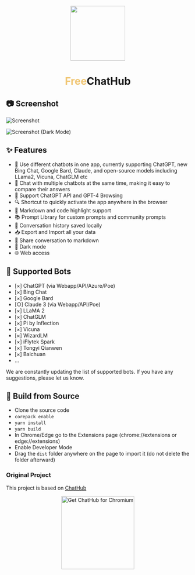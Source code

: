 <p align="center">
    <img src="./src/assets/icon.png" width="150">
</p>

<h1 align="center"><span style="color:#f0c674;">Free</span>ChatHub</h1>

## 📷 Screenshot

![Screenshot](screenshots/extension.png?raw=true#gh-light-mode-only)

![Screenshot (Dark Mode)](screenshots/dark.png?raw=true#gh-dark-mode-only)

## ✨ Features

- 🤖 Use different chatbots in one app, currently supporting ChatGPT, new Bing Chat, Google Bard, Claude, and open-source models including LLama2, Vicuna, ChatGLM etc
- 💬 Chat with multiple chatbots at the same time, making it easy to compare their answers
- 🚀 Support ChatGPT API and GPT-4 Browsing
- 🔍 Shortcut to quickly activate the app anywhere in the browser
- 🎨 Markdown and code highlight support
- 📚 Prompt Library for custom prompts and community prompts
- 💾 Conversation history saved locally
- 📥 Export and Import all your data
- 🔗 Share conversation to markdown
- 🌙 Dark mode
- 🌐 Web access

## 🤖 Supported Bots

- [×] ChatGPT (via Webapp/API/Azure/Poe)
- [×] Bing Chat
- [×] Google Bard
- [○] Claude 3 (via Webapp/API/Poe)
- [×] LLaMA 2
- [×] ChatGLM
- [×] Pi by Inflection
- [×] Vicuna
- [×] WizardLM
- [×] iFlytek Spark
- [×] Tongyi Qianwen
- [×] Baichuan
- ...

We are constantly updating the list of supported bots. If you have any suggestions, please let us know.

## 🔨 Build from Source

- Clone the source code
- `corepack enable`
- `yarn install`
- `yarn build`
- In Chrome/Edge go to the Extensions page (chrome://extensions or edge://extensions)
- Enable Developer Mode
- Drag the `dist` folder anywhere on the page to import it (do not delete the folder afterward)

### Original Project

This project is based on [ChatHub](https://github.com/chathub-dev/chathub)

<div align="center">

<a href="https://chrome.google.com/webstore/detail/chathub-all-in-one-chatbo/iaakpnchhognanibcahlpcplchdfmgma?utm_source=github"><img src="https://user-images.githubusercontent.com/64502893/231991498-8df6dd63-727c-41d0-916f-c90c15127de3.png" width="200" alt="Get ChatHub for Chromium"></a>

</div>